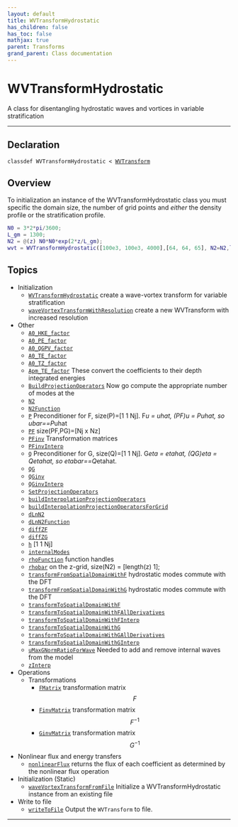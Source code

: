 ```yaml
---
layout: default
title: WVTransformHydrostatic
has_children: false
has_toc: false
mathjax: true
parent: Transforms
grand_parent: Class documentation
---
```


#  WVTransformHydrostatic

A class for disentangling hydrostatic waves and vortices in variable stratification


---

## Declaration

<div class="language-matlab highlighter-rouge"><div class="highlight"><pre class="highlight"><code>classdef WVTransformHydrostatic < <a href="/classes/wvtransform/" title="WVTransform">WVTransform</a></code></pre></div></div>

## Overview
 
  To initialization an instance of the WVTransformHydrostatic class you
  must specific the domain size, the number of grid points and *either*
  the density profile or the stratification profile.
  
  ```matlab
  N0 = 3*2*pi/3600;
  L_gm = 1300;
  N2 = @(z) N0*N0*exp(2*z/L_gm);
  wvt = WVTransformHydrostatic([100e3, 100e3, 4000],[64, 64, 65], N2=N2,latitude=30);
  ```
 
   
  


## Topics
+ Initialization
  + [`WVTransformHydrostatic`](/classes/transforms/wvtransformhydrostatic/wvtransformhydrostatic.html) create a wave-vortex transform for variable stratification
  + [`waveVortexTransformWithResolution`](/classes/transforms/wvtransformhydrostatic/wavevortextransformwithresolution.html) create a new WVTransform with increased resolution
+ Other
  + [`A0_HKE_factor`](/classes/transforms/wvtransformhydrostatic/a0_hke_factor.html) 
  + [`A0_PE_factor`](/classes/transforms/wvtransformhydrostatic/a0_pe_factor.html) 
  + [`A0_QGPV_factor`](/classes/transforms/wvtransformhydrostatic/a0_qgpv_factor.html) 
  + [`A0_TE_factor`](/classes/transforms/wvtransformhydrostatic/a0_te_factor.html) 
  + [`A0_TZ_factor`](/classes/transforms/wvtransformhydrostatic/a0_tz_factor.html) 
  + [`Apm_TE_factor`](/classes/transforms/wvtransformhydrostatic/apm_te_factor.html) These convert the coefficients to their depth integrated energies
  + [`BuildProjectionOperators`](/classes/transforms/wvtransformhydrostatic/buildprojectionoperators.html) Now go compute the appropriate number of modes at the
  + [`N2`](/classes/transforms/wvtransformhydrostatic/n2.html) 
  + [`N2Function`](/classes/transforms/wvtransformhydrostatic/n2function.html) 
  + [`P`](/classes/transforms/wvtransformhydrostatic/p.html) Preconditioner for F, size(P)=[1 1 Nj]. F*u = uhat, (PF)*u = P*uhat, so ubar==P*uhat
  + [`PF`](/classes/transforms/wvtransformhydrostatic/pf.html) size(PF,PG)=[Nj x Nz]
  + [`PFinv`](/classes/transforms/wvtransformhydrostatic/pfinv.html) Transformation matrices
  + [`PFinvInterp`](/classes/transforms/wvtransformhydrostatic/pfinvinterp.html) 
  + [`Q`](/classes/transforms/wvtransformhydrostatic/q.html) Preconditioner for G, size(Q)=[1 1 Nj]. G*eta = etahat, (QG)*eta = Q*etahat, so etabar==Q*etahat.
  + [`QG`](/classes/transforms/wvtransformhydrostatic/qg.html) 
  + [`QGinv`](/classes/transforms/wvtransformhydrostatic/qginv.html) 
  + [`QGinvInterp`](/classes/transforms/wvtransformhydrostatic/qginvinterp.html) 
  + [`SetProjectionOperators`](/classes/transforms/wvtransformhydrostatic/setprojectionoperators.html) 
  + [`buildInterpolationProjectionOperators`](/classes/transforms/wvtransformhydrostatic/buildinterpolationprojectionoperators.html) 
  + [`buildInterpolationProjectionOperatorsForGrid`](/classes/transforms/wvtransformhydrostatic/buildinterpolationprojectionoperatorsforgrid.html) 
  + [`dLnN2`](/classes/transforms/wvtransformhydrostatic/dlnn2.html) 
  + [`dLnN2Function`](/classes/transforms/wvtransformhydrostatic/dlnn2function.html) 
  + [`diffZF`](/classes/transforms/wvtransformhydrostatic/diffzf.html) 
  + [`diffZG`](/classes/transforms/wvtransformhydrostatic/diffzg.html) 
  + [`h`](/classes/transforms/wvtransformhydrostatic/h.html) [1 1 Nj]
  + [`internalModes`](/classes/transforms/wvtransformhydrostatic/internalmodes.html) 
  + [`rhoFunction`](/classes/transforms/wvtransformhydrostatic/rhofunction.html) function handles
  + [`rhobar`](/classes/transforms/wvtransformhydrostatic/rhobar.html) on the z-grid, size(N2) = [length(z) 1];
  + [`transformFromSpatialDomainWithF`](/classes/transforms/wvtransformhydrostatic/transformfromspatialdomainwithf.html) hydrostatic modes commute with the DFT
  + [`transformFromSpatialDomainWithG`](/classes/transforms/wvtransformhydrostatic/transformfromspatialdomainwithg.html) hydrostatic modes commute with the DFT
  + [`transformToSpatialDomainWithF`](/classes/transforms/wvtransformhydrostatic/transformtospatialdomainwithf.html) 
  + [`transformToSpatialDomainWithFAllDerivatives`](/classes/transforms/wvtransformhydrostatic/transformtospatialdomainwithfallderivatives.html) 
  + [`transformToSpatialDomainWithFInterp`](/classes/transforms/wvtransformhydrostatic/transformtospatialdomainwithfinterp.html) 
  + [`transformToSpatialDomainWithG`](/classes/transforms/wvtransformhydrostatic/transformtospatialdomainwithg.html) 
  + [`transformToSpatialDomainWithGAllDerivatives`](/classes/transforms/wvtransformhydrostatic/transformtospatialdomainwithgallderivatives.html) 
  + [`transformToSpatialDomainWithGInterp`](/classes/transforms/wvtransformhydrostatic/transformtospatialdomainwithginterp.html) 
  + [`uMaxGNormRatioForWave`](/classes/transforms/wvtransformhydrostatic/umaxgnormratioforwave.html) Needed to add and remove internal waves from the model
  + [`zInterp`](/classes/transforms/wvtransformhydrostatic/zinterp.html) 
+ Operations
  + Transformations
    + [`FMatrix`](/classes/transforms/wvtransformhydrostatic/fmatrix.html) transformation matrix $$F$$
    + [`FinvMatrix`](/classes/transforms/wvtransformhydrostatic/finvmatrix.html) transformation matrix $$F^{-1}$$
    + [`GinvMatrix`](/classes/transforms/wvtransformhydrostatic/ginvmatrix.html) transformation matrix $$G^{-1}$$
+ Nonlinear flux and energy transfers
  + [`nonlinearFlux`](/classes/transforms/wvtransformhydrostatic/nonlinearflux.html) returns the flux of each coefficient as determined by the nonlinear flux operation
+ Initialization (Static)
  + [`waveVortexTransformFromFile`](/classes/transforms/wvtransformhydrostatic/wavevortextransformfromfile.html) Initialize a WVTransformHydrostatic instance from an existing file
+ Write to file
  + [`writeToFile`](/classes/transforms/wvtransformhydrostatic/writetofile.html) Output the `WVTransform` to file.


---